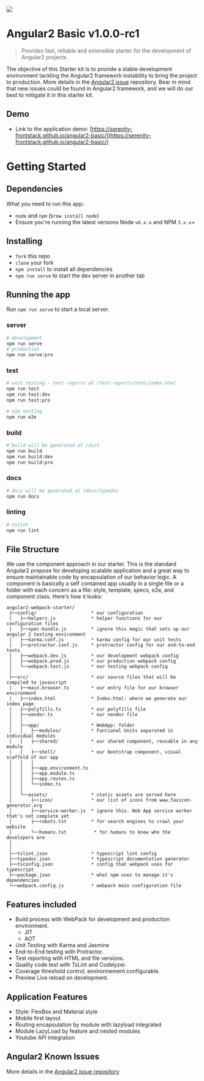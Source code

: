 
![](docs/angular2-basic-logo.png)

# Angular2 Basic v1.0.0-rc1

> Provides fast, reliable and extensible starter for the development of Angular2 projects.


The objective of this Starter kit is to provide a stable development environment tackling the Angular2 framework instability to bring the project to production. More details in the [Angular2 issue](https://github.com/angular/angular/issues/) repository. Bear in mind that new issues could be found in Angular2 framework, and we will do our best to mitigate it in this starter kit.

## Demo

* Link to the application demo:  [https://serenity-frontstack.github.io/angular2-basic/](https://serenity-frontstack.github.io/angular2-basic/)

# Getting Started

## Dependencies
What you need to run this app:
* `node` and `npm` (`brew install node`)
* Ensure you're running the latest versions Node `v6.x.x` and NPM `3.x.x`+

## Installing
* `fork` this repo
* `clone` your fork
* `npm install` to install all dependencies
* `npm run serve` to start the dev server in another tab

## Running the app
 Run `npm run serve` to start a local server.

### server
```bash
# development
npm run serve
# production
npm run serve:pro

```

### test
```bash
# unit testing - test reports at /test-reports/html/index.html
npm run test
npm run test:dev
npm run test:pro

# e2e testing
npm run e2e

```

### build
```bash
# build will be generated at /dist
npm run build
npm run build:dev
npm run build:pro

```

### docs
```bash
# docs will be generated at /docs/typedoc
npm run docs

```

### linting
```bash
# tslint
npm run lint

```

## File Structure

We use the component approach in our starter. This is the standard Angular2 propose for developing scalable application and a great way to ensure maintainable code by encapsulation of our behavior logic. A component is basically a self contained app usually in a single file or a folder with each concern as a file: style, template, specs, e2e, and component class. Here's how it looks:
```
angular2-webpack-starter/
 ├──config/                    * our configuration
 |   ├──helpers.js             * helper functions for our configuration files
 |   ├──spec-bundle.js         * ignore this magic that sets up our angular 2 testing environment
 |   ├──karma.conf.js          * karma config for our unit tests
 |   ├──protractor.conf.js     * protractor config for our end-to-end tests
 │   ├──webpack.dev.js         * our development webpack config
 │   ├──webpack.prod.js        * our production webpack config
 │   └──webpack.test.js        * our testing webpack config
 │
 ├──src/                       * our source files that will be compiled to javascript
 |   ├──main.browser.ts        * our entry file for our browser environment
 |   ├──index.html             * Index.html: where we generate our index page
 |   ├──polyfills.ts           * our polyfills file
 |   ├──vendor.ts              * our vendor file
 │   │
 │   ├──app/                   * WebApp: folder
 │   │   ├──modules/           * Funtional Units separated in individual modules
 │   │   ├──shared/            * our shared component, reusable in any module
 │   │   ├──shell/             * our bootstrap component, visual scaffold of our app
 │   │   │
 │   │   ├──app.environment.ts
 │   │   ├──app.module.ts      
 │   │   ├──app.routes.ts      
 │   │   └──index.ts           
 │   │
 │   └──assets/                * static assets are served here
 │       ├──icon/              * our list of icons from www.favicon-generator.org
 │       ├──service-worker.js  * ignore this. Web App service worker that's not complete yet
 │       ├──robots.txt         * for search engines to crawl your website
 │       └──humans.txt          * for humans to know who the developers are
 │
 │
 ├──tslint.json                * typescript lint config
 ├──typedoc.json               * typescript documentation generator
 ├──tsconfig.json              * config that webpack uses for typescript
 ├──package.json               * what npm uses to manage it's dependencies
 └──webpack.config.js          * webpack main configuration file

```

## Features included

* Build process with WebPack for development and production environment.  
    * JIT
    * AOT
* Unit Testing with Karma and Jasmine
* End-to-End testing with Protractor.
* Test reporting with HTML and file versions.
* Quality code test with TsLint and Codelyzer.
* Coverage threshold control, environnement configurable.      
* Preview Live reload on development.

## Application Features

* Style: FlexBox and Material style
* Mobile first layout
* Routing encapsulation by module with lazyload integrated
* Module LazyLoad by feature and nested modules
* Youtube API integration

## Angular2 Known Issues
More details in the [Angular2 issue repository](https://github.com/angular/angular/issues)

